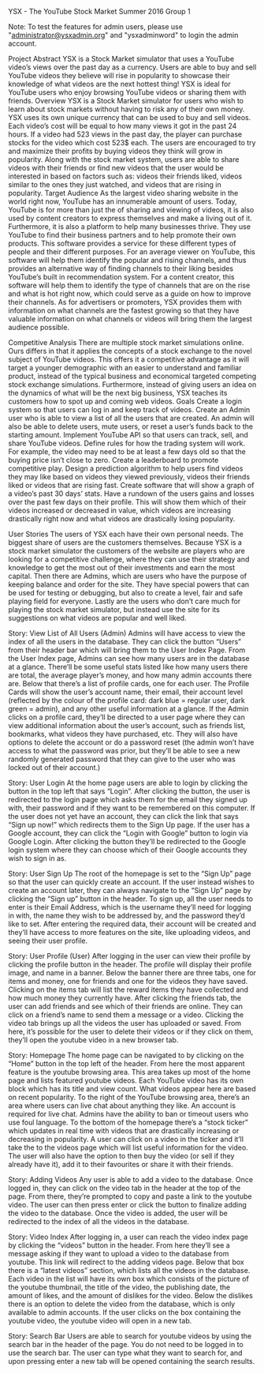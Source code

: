 YSX - The YouTube Stock Market
Summer 2016		Group 1

Note: To test the features for admin users, please use "administrator@ysxadmin.org" and "ysxadminword" to login the admin account.

Project Abstract
YSX is a Stock Market simulator that uses a YouTube video’s views over the past day as a currency. Users are able to buy and sell YouTube videos they believe will rise in popularity to showcase their knowledge of what videos are the next hottest thing! YSX is ideal for YouTube users who enjoy browsing YouTube videos or sharing them with friends.
Overview
YSX is a Stock Market simulator for users who wish to learn about stock markets without having to risk any of their own money. YSX uses its own unique currency that can be used to buy and sell videos. Each video’s cost will be equal to how many views it got in the past 24 hours. If a video had 523 views in the past day, the player can purchase stocks for the video which cost 523$ each. The users are encouraged to try and maximize their profits by buying videos they think will grow in popularity. Along with the stock market system, users are able to share videos with their friends or find new videos that the user would be interested in based on factors such as: videos their friends liked, videos similar to the ones they just watched, and videos that are rising in popularity.
Target Audience
As the largest video sharing website in the world right now, YouTube has an innumerable amount of users. Today, YouTube is for more than just the of sharing and viewing of videos, it is also used by content creators to express themselves and make a living out of it. Furthermore, it is also a platform to help many businesses thrive. They use YouTube to find their business partners and to help promote their own products. This software provides a service for these different types of people and their different purposes. For an average viewer on YouTube, this software will help them identify the popular and rising channels, and thus provides an alternative way of finding channels to their liking besides YouTube’s built in recommendation system. For a content creator, this software will help them to identify the type of channels that are on the rise and what is hot right now, which could serve as a guide on how to improve their channels. As for advertisers or promoters, YSX provides them with information on what channels are the fastest growing so that they have valuable information on what channels or videos will bring them the largest audience possible.

Competitive Analysis
There are multiple stock market simulations online. Ours differs in that it applies the concepts of a stock exchange to the novel subject of YouTube videos. This offers it a competitive advantage as it will target a younger demographic with an easier to understand and familiar product, instead of the typical business and economical targeted competing stock exchange simulations. Furthermore, instead of giving users an idea on the dynamics of what will be the next big business, YSX teaches its customers how to spot up and coming web videos.
Goals
Create a login system so that users can log in and keep track of videos.
Create an Admin user who is able to view a list of all the users that are created. An admin will also be able to delete users, mute users, or reset a user’s funds back to the starting amount.
Implement YouTube API so that users can track, sell, and share YouTube videos.
Define rules for how the trading system will work. For example, the video may need to be at least a few days old so that the buying price isn’t close to zero.
Create a leaderboard to promote competitive play.
Design a prediction algorithm to help users find videos they may like based on videos they viewed previously, videos their friends liked or videos that are rising fast.
Create software that will show a graph of a video’s past 30 days’ stats.
Have a rundown of the users gains and losses over the past few days on their profile. This will show them which of their videos increased or decreased in value, which videos are increasing drastically right now and what videos are drastically losing popularity.

User Stories
The users of YSX each have their own personal needs. The biggest share of users are the customers themselves. Because YSX is a stock market simulator the customers of the website are players who are looking for a competitive challenge, where they can use their strategy and knowledge to get the most out of their investments and earn the most capital. Then there are Admins, which are users who have the purpose of keeping balance and order for the site. They have special powers that can be used for testing or debugging, but also to create a level, fair and safe playing field for everyone. Lastly are the users who don’t care much for playing the stock market simulator, but instead use the site for its suggestions on what videos are popular and well liked.

Story: View List of All Users (Admin)
Admins will have access to view the index of all the users in the database. They can click the button “Users” from their header bar which will bring them to the User Index Page.
From the User Index page, Admins can see how many users are in the database at a glance. There’ll be some useful stats listed like how many users there are total, the average player’s money, and how many admin accounts there are. Below that there’s a list of profile cards, one for each user.
The Profile Cards will show the user’s account name, their email, their account level (reflected by the colour of the profile card: dark blue = regular user, dark green = admin), and any other useful information at a glance.
If the Admin clicks on a profile card, they’ll be directed to a user page where they can view additional information about the user’s account, such as friends list, bookmarks, what videos they have purchased, etc. They will also have options to delete the account or do a password reset (the admin won’t have access to what the password was prior, but they’ll be able to see a new randomly generated password that they can give to the user who was locked out of their account.)

Story: User Login
At the home page users are able to login by clicking the button in the top left that says “Login”. After clicking the button, the user is redirected to the login page which asks them for the email they signed up with, their password and if they want to be remembered on this computer. If the user does not yet have an account, they can click the link that says “Sign up now!” which redirects them to the Sign Up page. If the user has a Google account, they can click the “Login with Google” button to login via Google Login. After clicking the button they’ll be redirected to the Google login system where they can choose which of their Google accounts they wish to sign in as.

Story: User Sign Up
The root of the homepage is set to the “Sign Up” page so that the user can quickly create an account. If the user instead wishes to create an account later, they can always navigate to the “Sign Up” page by clicking the “Sign up” button in the header. To sign up, all the user needs to enter is their Email Address, which is the username they’ll need for logging in with, the name they wish to be addressed by, and the password they’d like to set. After entering the required data, their account will be created and they’ll have access to more features on the site, like uploading videos, and seeing their user profile.

Story: User Profile (User)
After logging in the user can view their profile by clicking the profile button in the header. The profile will display their profile image, and name in a banner. Below the banner there are three tabs, one for items and money, one for friends and one for the videos they have saved. Clicking on the items tab will list the reward items they have collected and how much money they currently have. After clicking the friends tab, the user can add friends and see which of their friends are online. They can click on a friend’s name to send them a message or a video. Clicking the video tab brings up all the videos the user has uploaded or saved. From here, it’s possible for the user to delete their videos or if they click on them, they’ll open the youtube video in a new browser tab.

Story: Homepage
The home page can be navigated to by clicking on the “Home” button in the top left of the header. From here the most apparent feature is the youtube browsing area. This area takes up most of the home page and lists featured youtube videos. Each YouTube video has its own block which has its title and view count. What videos appear here are based on recent popularity.
To the right of the YouTube browsing area, there’s an area where users can live chat about anything they like. An account is required for live chat. Admins have the ability to ban or timeout users who use foul language.
To the bottom of the homepage there’s a “stock ticker” which updates in real time with videos that are drastically increasing or decreasing in popularity. A user can click on a video in the ticker and it’ll take the to the videos page which will list useful information for the video. The user will also have the option to then buy the video (or sell if they already have it), add it to their favourites or share it with their friends.

Story: Adding Videos
Any user is able to add a video to the database. Once logged in, they can click on the video tab in the header at the top of the page. From there, they’re prompted to copy and paste a link to the youtube video. The user can then press enter or click the button to finalize adding the video to the database. Once the video is added, the user will be redirected to the index of all the videos in the database.

Story: Video Index
After logging in, a user can reach the video index page by clicking the “videos” button in the header. From here they’ll see a message asking if they want to upload a video to the database from youtube. This link will redirect to the adding videos page. Below that box there is a “latest videos” section, which lists all the videos in the database. Each video in the list will have its own box which consists of the picture of the youtube thumbnail, the title of the video, the publishing date, the amount of likes, and the amount of dislikes for the video. Below the dislikes there is an option to delete the video from the database, which is only available to admin accounts. If the user clicks on the box containing the youtube video, the youtube video will open in a new tab.

Story: Search Bar
Users are able to search for youtube videos by using the search bar in the header of the page. You do not need to be logged in to use the search bar. The user can type what they want to search for, and upon pressing enter a new tab will be opened containing the search results.
